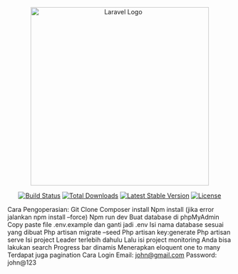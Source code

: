 <p align="center"><a href="https://laravel.com" target="_blank"><img src="https://raw.githubusercontent.com/laravel/art/master/logo-lockup/5%20SVG/2%20CMYK/1%20Full%20Color/laravel-logolockup-cmyk-red.svg" width="400" alt="Laravel Logo"></a></p>

<p align="center">
<a href="https://travis-ci.org/laravel/framework"><img src="https://travis-ci.org/laravel/framework.svg" alt="Build Status"></a>
<a href="https://packagist.org/packages/laravel/framework"><img src="https://img.shields.io/packagist/dt/laravel/framework" alt="Total Downloads"></a>
<a href="https://packagist.org/packages/laravel/framework"><img src="https://img.shields.io/packagist/v/laravel/framework" alt="Latest Stable Version"></a>
<a href="https://packagist.org/packages/laravel/framework"><img src="https://img.shields.io/packagist/l/laravel/framework" alt="License"></a>
</p>

Cara Pengoperasian:
Git Clone
Composer install
Npm install (jika error jalankan npm install –force)
Npm run dev
Buat database di phpMyAdmin
Copy paste file .env.example dan ganti jadi .env
Isi nama database sesuai yang dibuat
Php artisan migrate –seed
Php artisan key:generate
Php artisan serve
Isi project Leader terlebih dahulu
Lalu isi project monitoring
Anda bisa lakukan search
Progress bar dinamis
Menerapkan eloquent one to many
Terdapat juga pagination
Cara Login
Email: john@gmail.com
Password: john@123

